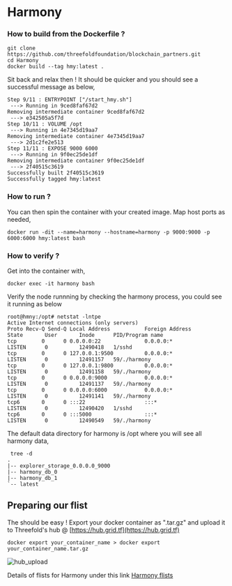 # Harmony

### How to build from the Dockerfile ?

```
git clone https://github.com/threefoldfoundation/blockchain_partners.git
cd Harmony
docker build --tag hmy:latest .
```

Sit back and relax then ! It should be quicker and you should see a successful message as below,
```
Step 9/11 : ENTRYPOINT ["/start_hmy.sh"]
 ---> Running in 9ced8faf67d2
Removing intermediate container 9ced8faf67d2
 ---> e342505a5f7d
Step 10/11 : VOLUME /opt
 ---> Running in 4e7345d19aa7
Removing intermediate container 4e7345d19aa7
 ---> 2d1c2fe2e513
Step 11/11 : EXPOSE 9000 6000
 ---> Running in 9f0ec25de1df
Removing intermediate container 9f0ec25de1df
 ---> 2f40515c3619
Successfully built 2f40515c3619
Successfully tagged hmy:latest
```

### How to run ?

You can then spin the container with your created image. Map host ports as needed,

```docker run -dit --name=harmony --hostname=harmony -p 9000:9000 -p 6000:6000 hmy:latest bash```

### How to verify ?
Get into the container with,

```docker exec -it harmony bash```

Verify the node runnning by checking the harmony process, you could see it running as below

```
root@hmny:/opt# netstat -lntpe
Active Internet connections (only servers)
Proto Recv-Q Send-Q Local Address           Foreign Address         State       User       Inode      PID/Program name
tcp        0      0 0.0.0.0:22              0.0.0.0:*               LISTEN      0          12490418   1/sshd
tcp        0      0 127.0.0.1:9500          0.0.0.0:*               LISTEN      0          12491157   59/./harmony
tcp        0      0 127.0.0.1:9800          0.0.0.0:*               LISTEN      0          12491158   59/./harmony
tcp        0      0 0.0.0.0:9000            0.0.0.0:*               LISTEN      0          12491137   59/./harmony
tcp        0      0 0.0.0.0:6000            0.0.0.0:*               LISTEN      0          12491141   59/./harmony
tcp6       0      0 :::22                   :::*                    LISTEN      0          12490420   1/sshd
tcp6       0      0 :::5000                 :::*                    LISTEN      0          12490549   59/./harmony

```

The default data directory for harmony is /opt where you will see all harmony data,

```
 tree -d
.
|-- explorer_storage_0.0.0.0_9000
|-- harmony_db_0
|-- harmony_db_1
`-- latest
```

## Preparing our flist

The should be easy ! Export your docker container as ".tar.gz" and upload it to Threefold's hub @ [https://hub.grid.tf](https://hub.grid.tf)

```docker export your_container_name > docker export your_container_name.tar.gz```

![hub_upload](images/upload_hub.jpg)

Details of flists for Harmony under this link [Harmony flists](flist.md)
